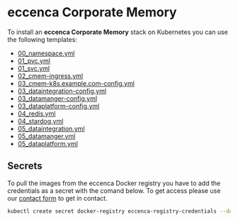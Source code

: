 # eccenca Corporate Memory

To install an **eccenca Corporate Memory** stack on Kubernetes you can use the following templates:

* [00_namespace.yml](00_namespace.yml)
* [01_pvc.yml](01_pvc.yml)
* [01_svc.yml](01_svc.yml)
* [02_cmem-ingress.yml](02_cmem-ingress.yml)
* [03_cmem-k8s.example.com-config.yml](03_cmem-k8s.example.com-config.yml)
* [03_dataintegration-config.yml](03_dataintegration-config.yml)
* [03_datamanger-config.yml](03_datamanger-config.yml)
* [03_dataplatform-config.yml](03_dataplatform-config.yml)
* [04_redis.yml](04_redis.yml)
* [04_stardog.yml](04_stardog.yml)
* [05_dataintegration.yml](05_dataintegration.yml)
* [05_datamanger.yml](05_datamanger.yml)
* [05_dataplatform.yml](05_dataplatform.yml)

## Secrets

To pull the images from the eccenca Docker registry you have to add the credentials as a secret with the comand below.
To get access please use our [contact form](https://www.eccenca.com/en/company-contact.html) to get in contact.

```bash
kubectl create secret docker-registry eccenca-registry-credentials --docker-server=https://docker-registry.eccenca.com --docker-username=USERNAME --docker-password=PASSWORD --docker-email=example@eccenca.com
```
